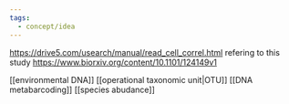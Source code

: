 ```yaml
---
tags:
  - concept/idea
---
```

https://drive5.com/usearch/manual/read_cell_correl.html refering to this study https://www.biorxiv.org/content/10.1101/124149v1

[[environmental DNA]]
[[operational taxonomic unit|OTU]]
[[DNA metabarcoding]]
[[species abudance]]
